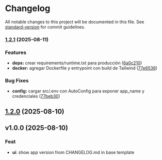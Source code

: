 # Changelog

All notable changes to this project will be documented in this file. See [standard-version](https://github.com/conventional-changelog/standard-version) for commit guidelines.

### [1.2.1](https://github.com/DarkyDieLJob/DjangoProyects/compare/v1.2.0...v1.2.1) (2025-08-11)


### Features

* **deps:** crear requirements/runtime.txt para producción ([6a0c210](https://github.com/DarkyDieLJob/DjangoProyects/commit/6a0c2105fbb6a81406533a49ade50158c87a659a))
* **docker:** agregar Dockerfile y entrypoint con build de Tailwind ([77e6536](https://github.com/DarkyDieLJob/DjangoProyects/commit/77e6536c9c1ecfa6c6767fc0965ab573183b718f))


### Bug Fixes

* **config:** cargar src/.env con AutoConfig para exponer app_name y credenciales ([77beb30](https://github.com/DarkyDieLJob/DjangoProyects/commit/77beb3046a04bd929547f2377df46661bffc634d))

## [1.2.0](https://github.com/DarkyDieLJob/DjangoProyects/compare/v1.1.0...v1.2.0) (2025-08-10)

## v1.0.0 (2025-08-10)

### Feat

- **ui**: show app version from CHANGELOG.md in base template
